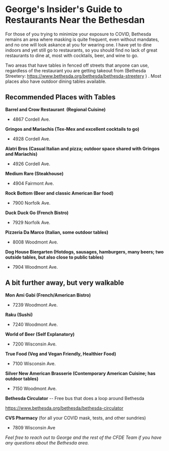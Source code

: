 # George's Insider's Guide to Restaurants Near the Bethesdan

For those of you trying to minimize your exposure to COVID, Bethesda
remains an area where masking is quite frequent, even without mandates,
and no one will look askance at you for wearing one. I have yet to dine
indoors and yet still go to restaurants, so you should find no lack of
great restaurants to dine at, most with cocktails, beer, and wine to go.

Two areas that have tables in fenced off streets that anyone can use,
regardless of the restaurant you are getting takeout from (Bethesda
Streetery: <https://www.bethesda.org/bethesda/bethesda-streetery> ) .
Most places also have outdoor dining tables available.

## **Recommended Places with Tables**

**Barrel and Crow Restaurant  (Regional Cuisine)**

-   4867 Cordell Ave.

**Gringos and Mariachis (Tex-Mex and excellent cocktails to go)**

-   4928 Cordell Ave.

**Alatri Bros (Casual Italian and pizza; outdoor space shared with
Gringos and Mariachis)**

-   4926 Cordell Ave.

**Medium Rare (Steakhouse)**

-   4904 Fairmont Ave.

**Rock Bottom (Beer and classic American Bar food)**

-   7900 Norfolk Ave.

**Duck Duck Go (French Bistro)**

-   7929 Norfolk Ave.

**Pizzeria Da Marco (Italian, some outdoor tables)**

-   8008 Woodmont Ave.

**Dog House Biergarten (Hotdogs, sausages, hamburgers, many beers; two
outside tables, but also close to public tables)**

-   7904 Woodmont Ave.

## **A bit further away, but very walkable**

**Mon Ami Gabi (French/American Bistro)**

-   7239 Woodmont Ave.

**Raku (Sushi)**

-   7240 Woodmont Ave.

**World of Beer (Self Explanatory)**

-   7200 Wisconsin Ave.

**True Food (Veg and Vegan Friendly, Healthier Food)**

-   7100 Wisconsin Ave.

**Silver New American Brasserie (Contemporary American Cuisine; has
outdoor tables)**

-   7150 Woodmont Ave.

**Bethesda Circulator** -- Free bus that does a loop around Bethesda

<https://www.bethesda.org/bethesda/bethesda-circulator>

**CVS Pharmacy** (for all your COVID mask, tests, and other sundries)

-   7809 Wisconsin Ave

*Feel free to reach out to George and the rest of the CFDE Team if you
have any questions about the Bethesda area.*
